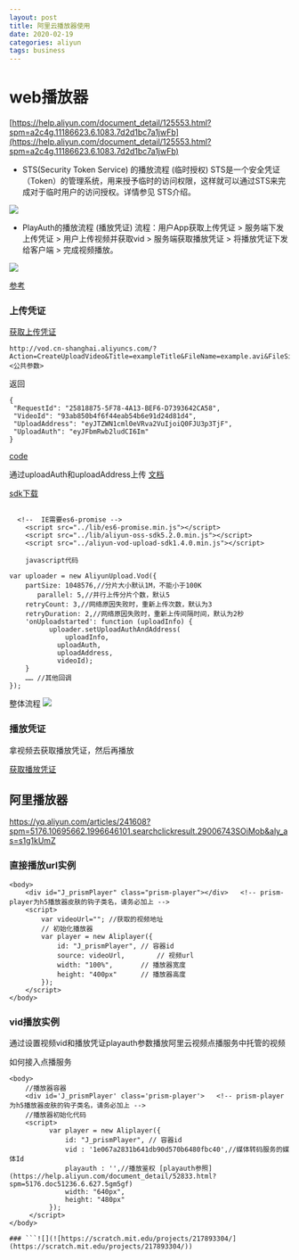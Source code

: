 ```yaml
---
layout: post
title: 阿里云播放器使用
date: 2020-02-19
categories: aliyun 
tags: business
---
```



# web播放器

[https://help.aliyun.com/document_detail/125553.html?spm=a2c4g.11186623.6.1083.7d2d1bc7a1jwFb](https://help.aliyun.com/document_detail/125553.html?spm=a2c4g.11186623.6.1083.7d2d1bc7a1jwFb)

- STS(Security Token Service) 的播放流程 (临时授权)
STS是一个安全凭证（Token）的管理系统，用来授予临时的访问权限，这样就可以通过STS来完成对于临时用户的访问授权。详情参见 STS介绍。


![](https://tva1.sinaimg.cn/large/0082zybpgy1gbzc5xmxk5j30rf0hu77n.jpg)


- PlayAuth的播放流程 (播放凭证)
流程：用户App获取上传凭证 > 服务端下发上传凭证 > 用户上传视频并获取vid > 服务端获取播放凭证 > 将播放凭证下发给客户端 > 完成视频播放。


![](https://tva1.sinaimg.cn/large/0082zybpgy1gbzc7i9n6nj30nt0h0q4j.jpg)

[参考](https://help.aliyun.com/document_detail/125553.html?spm=a2c4g.11186623.6.1083.7d2d1bc7a1jwFb)

### 上传凭证

[获取上传凭证](https://help.aliyun.com/document_detail/55407.html?spm=a2c4g.11186623.6.709.2df3480fmNnx8C)

```
http://vod.cn-shanghai.aliyuncs.com/?Action=CreateUploadVideo&Title=exampleTitle&FileName=example.avi&FileSize=10485760&Format=JSON&<公共参数>

```

返回

```
{
 "RequestId": "25818875-5F78-4A13-BEF6-D7393642CA58",
 "VideoId": "93ab850b4f6f44eab54b6e91d24d81d4",
 "UploadAddress": "eyJTZWN1cml0eVRva2VuIjoiQ0FJU3p3TjF",
 "UploadAuth": "eyJFbmRwb2ludCI6Im"
}

```
[code](https://help.aliyun.com/document_detail/101396.html?spm=a2c4g.11186623.2.34.3101257e79vfgZ#CreateUploadVideo)

通过uploadAuth和uploadAddress上传  [文档](https://help.aliyun.com/document_detail/99889.html?spm=a2c4g.11186623.6.1050.3c5b6bd14ZdJlr)

[sdk下载](https://help.aliyun.com/document_detail/51992.html?spm=a2c4g.11186623.2.41.15896bd1oai8iH)

```

  <!--  IE需要es6-promise -->
    <script src="../lib/es6-promise.min.js"></script>
    <script src="../lib/aliyun-oss-sdk5.2.0.min.js"></script>
    <script src="../aliyun-vod-upload-sdk1.4.0.min.js"></script>
    
    javascript代码
    
var uploader = new AliyunUpload.Vod({
    partSize: 1048576,//分片大小默认1M，不能小于100K
       parallel: 5,//并行上传分片个数，默认5
    retryCount: 3,//网络原因失败时，重新上传次数，默认为3
    retryDuration: 2,//网络原因失败时，重新上传间隔时间，默认为2秒
    'onUploadstarted': function (uploadInfo) {
          uploader.setUploadAuthAndAddress(
              uploadInfo, 
            uploadAuth, 
            uploadAddress,
            videoId);
    }
    …… //其他回调
});

```
整体流程 
![](https://tva1.sinaimg.cn/large/0082zybply1gc1hdi5iwqj30cb097gnt.jpg)


### 播放凭证
拿视频去获取播放凭证，然后再播放

[获取播放凭证](https://help.aliyun.com/document_detail/52833.html?spm=a2c4g.11186623.2.15.3321142aWmx65J)

## 阿里播放器


[https://yq.aliyun.com/articles/241608?spm=5176.10695662.1996646101.searchclickresult.29006743SOiMob&aly_as=s1g1kUmZ
](https://yq.aliyun.com/articles/241608?spm=5176.10695662.1996646101.searchclickresult.29006743SOiMob&aly_as=s1g1kUmZ)

### 直接播放url实例

```
<body>
    <div id="J_prismPlayer" class="prism-player"></div>   <!-- prism-player为h5播放器皮肤的钩子类名，请务必加上 -->
    <script>
        var videoUrl=""; //获取的视频地址
        // 初始化播放器
        var player = new Aliplayer({
            id: "J_prismPlayer", // 容器id
            source: videoUrl,        // 视频url
            width: "100%",       // 播放器宽度
            height: "400px"      // 播放器高度
        });
    </script>
</body>
```


### vid播放实例
通过设置视频vid和播放凭证playauth参数播放阿里云视频点播服务中托管的视频

如何接入点播服务

```
<body>
    //播放器容器
    <div id='J_prismPlayer' class='prism-player'>   <!-- prism-player为h5播放器皮肤的钩子类名，请务必加上 -->
    //播放器初始化代码
    <script>
          var player = new Aliplayer({
              id: "J_prismPlayer", // 容器id
              vid : '1e067a2831b641db90d570b6480fbc40',//媒体转码服务的媒体Id
              playauth : '',//播放鉴权 [playauth参照](https://help.aliyun.com/document_detail/52833.html?spm=5176.doc51236.6.627.5gm5gf)
              width: "640px",
              height: "480px"
          });
     </script>
</body>

### ```![](![https://scratch.mit.edu/projects/217893304/](https://scratch.mit.edu/projects/217893304/))